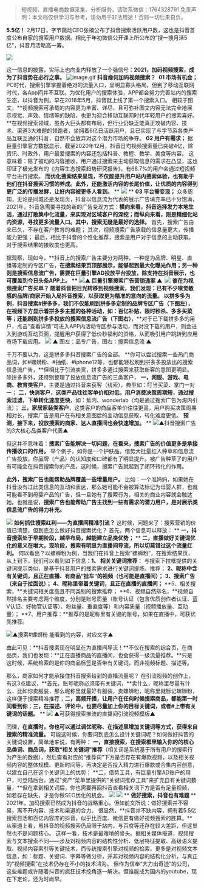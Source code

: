 
>
> 短视频、直播电商数据采集、分析服务，请联系微信：1764328791
> 免责声明：本文档仅供学习与参考，请勿用于非法用途！否则一切后果自负。
> 


**5.5亿！**
2月17日，字节跳动CEO张楠公布了抖音搜索活跃用户数，这也是抖音首度公布自家的搜索用户数据。相比于年初微信公开课上所公布的“搜一搜月活5亿”，抖音月活略高一筹。

![](https://cdn.nlark.com/yuque/0/2021/webp/97322/1615423791874-17d3bec5-5123-43bf-8143-23b07809d14f.webp#align=left&display=inline&height=405&margin=%5Bobject%20Object%5D&originHeight=388&originWidth=618&size=0&status=done&style=none&width=645)

这一信息的披露，实际上也向业内释放了一个强信号：**2021，加码视频搜索，成为了抖音势在必行之事。**
![image.gif](https://cdn.nlark.com/yuque/0/2021/gif/97322/1615423791976-cad4c887-c125-4253-a7fd-6a286edcc897.gif#align=left&display=inline&height=1&margin=%5Bobject%20Object%5D&name=image.gif&originHeight=1&originWidth=1&size=70&status=done&style=none&width=1)
**抖音缘何加码视频搜索？** 
**01 市场有机会；**
PC时代，搜索引擎掌握着绝对的流量入口，呈明显寡头格局。但到了移动互联网时代，各App间并不互联。为优化用户的搜索体验，APP都会努力完善站内的搜索生态，以抖音为例，早在2018年5月，抖音就上线了第一个搜索入口。 相较于图文，**视频搜索可承载的内容更为丰富、详尽，且可弥补图文内容无法完全地展示视觉、声效、情绪等的缺陷，也更为迎合移动互联网时代年轻用户的搜索喜好。**在视频搜索领域，虽各大巨头都有布局，但行业仍缺乏能真正攻破内容、技术、渠道3大难题的领跑者，坐拥着6亿日活跃用户，且已实现了与字节系各类产品互联互通的抖音，自然不会放弃对这个潜力市场的争夺。
**02 用户有需求；**
据巨量引擎官方数据显示，截至2020年12月，抖音日均视频搜索量已突破4亿，除资讯、时政外，用户最爱搜索的内容还包括科普、教程、教学、美食等内容。 这意味着：除了被动的内容接收，用户通过搜索来主动获取信息的需求在凸显，这也印证了极光发布的《内容生态搜索趋势研究报告》，有68.7%的用户会通过短视频平台进行搜索。
**而优化搜索结果呈现，不仅能提升用户站内搜索体验，也有助于他们在抖音搜索习惯的养成。此外，还能激活内容的长尾价值，让优质的内容得到更广泛的传播发酵，让好内容被更多人看到。**
**
![](https://cdn.nlark.com/yuque/0/2021/webp/97322/1615423791938-7307b192-bef2-4d4a-8ada-1e8d72f9ab6e.webp#align=left&display=inline&height=314&margin=%5Bobject%20Object%5D&originHeight=343&originWidth=704&size=0&status=done&style=none&width=645)
**
**03 平台需变现；**
众多周知，无论是同城还是发现页，抖音以信息流为代表的展示广告填充率已十分饱满，2021年，抖音急需要寻找的新的广告变现方式：**横向来看，抖音选择发力本地生活，通过打散集中化流量，来实现对区域客户的深挖；而纵向来看，则是精细化站内资源，寻找更多流量入口。其中，搜索无疑是最好的选择。**
首先，搜索广告由来已久，不存在客户教育的难题；
其次，视频搜索广告承载的信息量更大，传播能力更强；
最后，相比于抖音的个性化推荐，搜索是用户对于信息的主动获取，对于搜索结果的接收度也更高。

据观察，现如今，**抖音上的搜索广告主要分为两种，一种是为品牌、明星、直播等定制的专区广告，**在搜索结果页顶部展示，能够起到最大化曝光作用；**另一种则是搜索信息流广告，需要在巨量引擎AD投放平台投放，除支持在抖音展示，也可覆盖到今日头条APP上。**
**
![](https://cdn.nlark.com/yuque/0/2021/webp/97322/1615423791921-de25afbf-0b74-49a2-be10-ef7c44f1d0ec.webp#align=left&display=inline&height=272&margin=%5Bobject%20Object%5D&originHeight=455&originWidth=1080&size=0&status=done&style=none&width=645)▲ 巨量引擎搜索广告营销通案 ▲ 
![](https://cdn.nlark.com/yuque/0/2021/webp/97322/1615423791895-18e1e5b2-ba58-48cd-b9b8-04141cd89a13.webp#align=left&display=inline&height=34&margin=%5Bobject%20Object%5D&originHeight=134&originWidth=560&size=0&status=done&style=none&width=140)
**谁在为视频搜索广告买单？**
随着抖音把目光转移到视频搜索，我们发现：**已有不少嗅觉敏感的品牌/商家开始入局抖音搜索，以获取更为精准的意向的流量。** 以拼多多为例，抖音搜索#拼多多，**我们不仅能刷到拼多多定制的品牌专区广告**（下图左），在视频下方显示着拼多多主推的各种活动，如：百亿补贴、限时秒杀、多多买菜等；**还能刷到拼多多投放的搜索信息流广告**（下图右）**，**对于已下载拼多多的用户，点击“查看详情”可进入APP内活动专区参与活动，而对没下载的用户，则会进入到游戏互动页面，提醒用户获得了低价秒福利的资格，从而吸引用户跳转到应用市场下载应用。
![](https://cdn.nlark.com/yuque/0/2021/webp/97322/1615423791916-9d07a01f-15d0-4843-86ab-2a741cf3270a.webp#align=left&display=inline&height=669&margin=%5Bobject%20Object%5D&originHeight=1121&originWidth=1080&size=0&status=done&style=none&width=645)
▲ 图左：品专广告，图右：搜索信息流 ▲ 

千万不要以为，这是拼多多抖音搜索广告的全部。
**你可以尝试搜索一些热门商品词，如#螺蛳粉、#抽纸、#iphone12等，也都能轻松刷到拼多多投放出的搜索信息流广告，**但相比于引流卖货，拼多多通过搜索来获取新客的意图更明显。
除拼多多外，还特别整理了投放信息流广告的三类客户，
**一，网服、游戏、电商、教育类客户**，主要是通过抖音来获客（线索），典型如：叮当买菜、掌门一对一；
**二，快消客户，这类产品往往客单价相对低，用户消费决策周期短，通过搜索过滤，下单转化速度更快**，如：蕉内、wonderlab（均是通过搜索广告为淘内引流）；
**三，家居家装类客户**，这类客户的商品客单价往往更高，用户购买决策周期相对长，搜索广告是用户在有相关意图后的主动信息获取，转化难度更低。
**预测，接下来，投放搜索的商家、达人直播间也会快速增加。**
**
![](https://cdn.nlark.com/yuque/0/2021/webp/97322/1615423791932-6f9427a1-b767-40ff-8c65-a96f64421818.webp#align=left&display=inline&height=444&margin=%5Bobject%20Object%5D&originHeight=743&originWidth=1080&size=0&status=done&style=none&width=645)▲抖音搜索广告的3大核心品类客户代表▲ 

但这并不意味着：**搜索广告能解决一切问题，在看来，搜索广告的价值更多是承接传播收口的作用。**
举个例子，如你是一个护肤品，借势大批量红人种草和信息流广告投放，你品牌（产品）的认知度和口碑都有了明显提升。被广告种草了的用户有可能会在抖音搜索你的产品，这时候，搜索广告就起到了闭环转化的作用。


**此外，搜索广告也能帮助品牌覆盖一些增量用户。**
比如：一个准妈妈，如果她在抖音没有过此类信息的互动和表达，那么她可能不会被算法标记为母婴人群，也就可能看不到母婴产品的广告，但一旦她有了搜索行为，相关的商业内容就会触达她。也就是说，**搜索广告也能帮助广告主找到一些有需求的潜力用户，是对展示类信息流广告的得力补充。**


![](https://cdn.nlark.com/yuque/0/2021/webp/97322/1615423791904-3f221b2b-c1b3-4cec-8f40-e3495a8287d5.webp#align=left&display=inline&height=134&margin=%5Bobject%20Object%5D&originHeight=134&originWidth=560&size=0&status=done&style=none&width=560)
**如何抓住搜索红利——为直播间精准引流？** 这时候，问题来了：搜索营销的价值已清楚，但到底怎么做好抖音搜索优化？ 首先，两个信息可以释放：
**
**一，抖音搜索处于早期阶段，越早布局，越能建立品类优势；**
**
**二，直播做好关键词优化的意义在增大，现阶段，搜索有明显为直播间导流，所以切莫错过这个流量红利。**
何以看出？以螺蛳粉为例，当我们在抖音上搜索“螺蛳粉”，在搜索结果页，从上到下，我们可以看到如下信息：**1、 相关关键词推荐**：
与搜索下拉框提供的关键词提示类似，是基于抖音用户的搜索需求进行关键词提炼、推荐；
**2、昵称中含有关键词，且正在直播、有商品“挂车”的视频（也可能是直播间）；**
**3、搜索广告（来自于拉面说）；**
**4、昵称里带着关键词，且正在直播的直播间；**
**5、相关搜索，**关键词相关度高且不同类别的搜索推荐；
**6、视频自然排名，**视频自然排名主要考虑两个维度，分别是账号质量（账号认证（包含优质创作者认证、蓝V认证、好物官认证等）、粉丝量、垂直度等）和内容质量（视频播放量、互动量）；
**7、用户推荐：**推荐的是昵称里有关键的账号，如果在直播中，可获优先推荐。

![](https://cdn.nlark.com/yuque/0/2021/webp/97322/1615423791926-ce1c8eaf-9a5c-458d-9bf0-01053c8c41a2.webp#align=left&display=inline&height=280&margin=%5Bobject%20Object%5D&originHeight=469&originWidth=1080&size=0&status=done&style=none&width=645)▲搜索#螺蛳粉 能看到的内容，对应文字▲ 

由此可见：**抖音搜索现在明显在为直播间导流！**不仅在搜索的综合页，在商品页，我们也发现：**正在直播商品的直播间，也会获得一级流量推荐。**只是这时候，系统检索的是你的商品标签是否带有关键词，而非视频标题、描述等。

那么，商家如何才能承接住抖音搜索给到的直播流量呢？
在引流视频的创作上，有这3点建议，**首先，账号昵称必须带有关键词，**卖什么，昵称里尽量有什么，比如你卖服装，那么昵称里就最好有服装，卖螺蛳粉，昵称里就标记螺蛳粉，这样便于搜索精准推荐；**二，高频开播，让用户在任何时候搜索商品，都能第一时间看到你**；**三，在描述、评论中，也要尽量加上你的目标关键词，或者#上带有关键词的话题。**
**
![](https://cdn.nlark.com/yuque/0/2021/webp/97322/1615423791989-2037a43b-b2cd-48d7-bb8d-d0966eb20d9b.webp#align=left&display=inline&height=568&margin=%5Bobject%20Object%5D&originHeight=951&originWidth=1080&size=0&status=done&style=none&width=645)
▲可获得搜索推流的直播间引流视频模板▲ 

同理，**在直播时，你也可以通过调优昵称、在描述里增加关键词等方式，获得来自搜索的精准流量。**
可能这时候，你要问到底怎么设计关键词呢？如何做好抖音的关键词设置，简单地来说，有两种： **一，直接搜索，在搜索框里输入你的的核心品类词、商品词，获取“相关关键词”推荐**（相关词是系统基于所有用户的搜索行为产生的数据），然后查看对应的“推荐词”下方是否存在有爆款视频，以及相关视频内容的整体规模、更新时间等，再决定是否投入精力进行爆款或合集内容创意，以建立自己在这个关键词上的优势；
**二，借势工具，有巨量引擎AD账户的用户，可登陆后台，通过“资产”菜单里提供的“关键词推荐工具”来扩充自有关键词数量，**但在拿到相关词后，你也需要再回抖音查看相关词下方是否有足量视频，如若存在缺失，才是你做SEO优化的机会。
![](https://cdn.nlark.com/yuque/0/2021/webp/97322/1615423791896-eece3a21-5989-4ef4-b109-5cd0835dc94d.webp#align=left&display=inline&height=577&margin=%5Bobject%20Object%5D&originHeight=585&originWidth=654&size=0&status=done&style=none&width=645)
![](https://cdn.nlark.com/yuque/0/2021/webp/97322/1615423791904-c0a6d59e-f996-4d03-bd06-f7962c43a1a6.webp#align=left&display=inline&height=34&margin=%5Bobject%20Object%5D&originHeight=134&originWidth=560&size=0&status=done&style=none&width=140)
**
**做好搜索，抖音也有难题**
**
2021年，加码搜索已然成为抖音的战略重心，但如前文所说：做好搜索并不容易，离不开内容、技术和渠道的合力。 很显然，**抖音并不缺内容，拥有着5.5亿搜索日活和百亿内容库的抖音，似乎比百度、微信更有做好视频搜索的胜算。**从渠道上看，虽抖音的视频搜索仍局限于站内，与百度等还存在较大差距，但这显然也不是问题核心。 这样一看，技术是最难啃的骨头。据相关媒体报道，视频搜索与文本搜索不同——涉及对视频内容的结构性分析、低层特征提取、高级语义提取、视频内容索引等关键技术，而传统搜索引擎对视频的检索，更多是对视频文本信息，如：标题、关键词、字幕等做分析，并非对视频内容的结构化分析，与真正的“视频搜索”在技术仍存在不小的技术鸿沟。 但作为信奉“大力出奇迹”的公司，这些难题或许随着抖音的疯狂技术挖角逐一解决。但谁能成为国内的youtube，现在下定论，还为时尚早。


